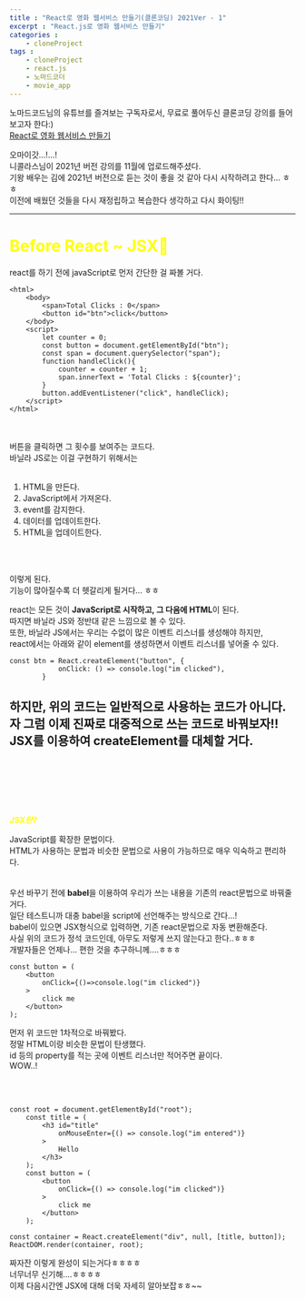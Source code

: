 ```yaml
---
title : "React로 영화 웹서비스 만들기(클론코딩) 2021Ver - 1"
excerpt : "React.js로 영화 웹서비스 만들기"
categories : 
    - cloneProject
tags : 
    - cloneProject
    - react.js
    - 노마드코더
    - movie_app
---
```


노마드코드님의 유튜브를 즐겨보는 구독자로서, 무료로 풀어두신 클론코딩 강의를 들어보고자 한다:)<br> 
[React로 영화 웹서비스 만들기](https://nomadcoders.co/react-fundamentals)<br>
  
오마이갓...!...!  
니콜라스님이 2021년 버전 강의를 11월에 업로드해주셨다.  
기왕 배우는 김에 2021년 버전으로 듣는 것이 좋을 것 같아 다시 시작하려고 한다... ㅎㅎ  
이전에 배웠던 것들을 다시 재정립하고 복습한다 생각하고 다시 화이팅!!  

---
# <span style="color:yellow">Before React ~ JSX🐾</span>  

react를 하기 전에 javaScript로 먼저 간단한 걸 짜볼 거다.  
```
<html>
    <body>
        <span>Total Clicks : 0</span>
        <button id="btn">click</button>
    </body>
    <script>
        let counter = 0;
        const button = document.getElementById("btn");
        const span = document.querySelector("span");
        function handleClick(){
            counter = counter + 1;
            span.innerText = 'Total Clicks : ${counter}';
        }
        button.addEventListener("click", handleClick);
    </script>
</html>
```  
<br><br>
버튼을 클릭하면 그 횟수를 보여주는 코드다.  
바닐라 JS로는 이걸 구현하기 위해서는  
<br>
1. HTML을 만든다.  
2. JavaScript에서 가져온다.  
3. event를 감지한다.  
4. 데이터를 업데이트한다.  
5. HTML을 업데이트한다.  

<br><br>

이렇게 된다.  
기능이 많아질수록 더 헷갈리게 될거다... ㅎㅎ  

react는 모든 것이 **JavaScript로 시작하고, 그 다음에 HTML**이 된다.  
따지면 바닐라 JS와 정반대 같은 느낌으로 볼 수 있다.  
또한, 바닐라 JS에서는 우리는 수없이 많은 이벤트 리스너를 생성해야 하지만,  
react에서는 아래와 같이 element를 생성하면서 이벤트 리스너를 넣어줄 수 있다.    

```  
const btn = React.createElement("button", {
            onClick: () => console.log("im clicked"),
        }
```  

하지만, 위의 코드는 일반적으로 사용하는 코드가 아니다.  
자 그럼 이제 진짜로 대중적으로 쓰는 코드로 바꿔보자!!  
JSX를 이용하여 createElement를 대체할 거다.  
<br><br>
---
<br><br>

***<span style="color:yellow">JSX란?</span>***  


JavaScript를 확장한 문법이다.  
HTML가 사용하는 문법과 비슷한 문법으로 사용이 가능하므로 매우 익숙하고 편리하다.  
<br><br>
우선 바꾸기 전에 **babel**을 이용하여 우리가 쓰는 내용을 기존의 react문법으로 바꿔줄 거다.  
일단 테스트니까 대충 babel을 script에 선언해주는 방식으로 간다...!  
babel이 있으면 JSX형식으로 입력하면, 기존 react문법으로 자동 변환해준다.  
사실 위의 코드가 정석 코드인데, 아무도 저렇게 쓰지 않는다고 한다..ㅎㅎㅎ  
개발자들은 언제나... 편한 것을 추구하니께....ㅎㅎㅎ  


``` 
const button = (
    <button 
        onClick={()=>console.log("im clicked")}
    >
        click me
    </button>
);
```  
먼저 위 코드만 1차적으로 바꿔봤다.  
정말 HTML이랑 비슷한 문법이 탄생했다.  
id 등의 property를 적는 곳에 이벤트 리스너만 적어주면 끝이다.  
WOW..!  

<br><br>

```
const root = document.getElementById("root");
    const title = (
        <h3 id="title"
            onMouseEnter={() => console.log("im entered")}
        >
            Hello
        </h3>
    );
    const button = (
        <button
            onClick={() => console.log("im clicked")}
        >
            click me
        </button>
    );

const container = React.createElement("div", null, [title, button]);
ReactDOM.render(container, root);
```  

짜자잔 이렇게 완성이 되는거다ㅎㅎㅎㅎ  
너무너무 신기해....ㅎㅎㅎㅎ  
이제 다음시간엔 JSX에 대해 더욱 자세히 알아보잡ㅎㅎ~~  




 